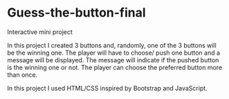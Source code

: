 # Guess-the-button-final

Interactive mini project

In this project I created 3 buttons and, randomly, one of the 3 buttons will be the winning one. 
The player will have to choose/ push one button and a message will be displayed. 
The message will indicate if the pushed button is the winning one or not. 
The player can choose the preferred button more than once.

In this project I used HTML/CSS inspired by Bootstrap and JavaScript.

